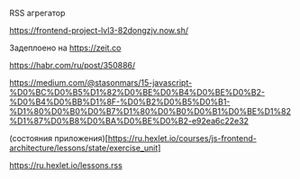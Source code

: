 RSS агрегатор

https://frontend-project-lvl3-82dongzjv.now.sh/

Задеплоено на https://zeit.co

https://habr.com/ru/post/350886/

https://medium.com/@stasonmars/15-javascript-%D0%BC%D0%B5%D1%82%D0%BE%D0%B4%D0%BE%D0%B2-%D0%B4%D0%BB%D1%8F-%D0%B2%D0%B5%D0%B1-%D1%80%D0%B0%D0%B7%D1%80%D0%B0%D0%B1%D0%BE%D1%82%D1%87%D0%B8%D0%BA%D0%BE%D0%B2-e92ea6c22e32

(состояния приложения)[https://ru.hexlet.io/courses/js-frontend-architecture/lessons/state/exercise_unit]

https://ru.hexlet.io/lessons.rss